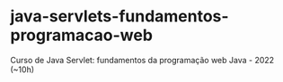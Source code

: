 # java-servlets-fundamentos-programacao-web
Curso de Java Servlet: fundamentos da programação web Java - 2022 (~10h)
